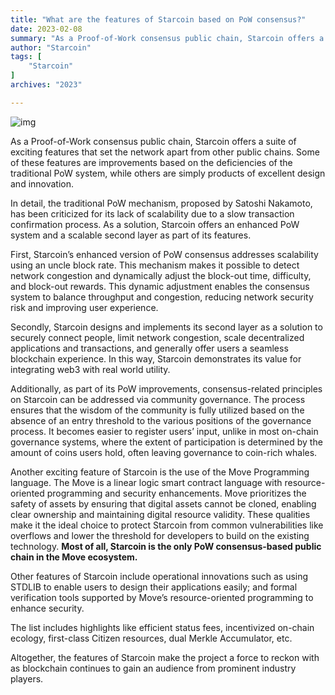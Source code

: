 ```yaml
---
title: "What are the features of Starcoin based on PoW consensus?"
date: 2023-02-08
summary: "As a Proof-of-Work consensus public chain, Starcoin offers a suite of exciting features that set the network apart from other public chains..."
author: "Starcoin"
tags: [
    "Starcoin"
]
archives: "2023"

---
```


![img](https://miro.medium.com/max/1400/1*QwKz6UoSXuNvQrF-RvuDJA.png)

As a Proof-of-Work consensus public chain, Starcoin offers a suite of exciting features that set the network apart from other public chains. Some of these features are improvements based on the deficiencies of the traditional PoW system, while others are simply products of excellent design and innovation.

In detail, the traditional PoW mechanism, proposed by Satoshi Nakamoto, has been criticized for its lack of scalability due to a slow transaction confirmation process. As a solution, Starcoin offers an enhanced PoW system and a scalable second layer as part of its features.

First, Starcoin’s enhanced version of PoW consensus addresses scalability using an uncle block rate. This mechanism makes it possible to detect network congestion and dynamically adjust the block-out time, difficulty, and block-out rewards. This dynamic adjustment enables the consensus system to balance throughput and congestion, reducing network security risk and improving user experience.

Secondly, Starcoin designs and implements its second layer as a solution to securely connect people, limit network congestion, scale decentralized applications and transactions, and generally offer users a seamless blockchain experience. In this way, Starcoin demonstrates its value for integrating web3 with real world utility.

Additionally, as part of its PoW improvements, consensus-related principles on Starcoin can be addressed via community governance. The process ensures that the wisdom of the community is fully utilized based on the absence of an entry threshold to the various positions of the governance process. It becomes easier to register users’ input, unlike in most on-chain governance systems, where the extent of participation is determined by the amount of coins users hold, often leaving governance to coin-rich whales.

Another exciting feature of Starcoin is the use of the Move Programming language. The Move is a linear logic smart contract language with resource-oriented programming and security enhancements. Move prioritizes the safety of assets by ensuring that digital assets cannot be cloned, enabling clear ownership and maintaining digital resource validity. These qualities make it the ideal choice to protect Starcoin from common vulnerabilities like overflows and lower the threshold for developers to build on the existing technology. **Most of all, Starcoin is the only PoW consensus-based public chain in the Move ecosystem.**

Other features of Starcoin include operational innovations such as using STDLIB to enable users to design their applications easily; and formal verification tools supported by Move’s resource-oriented programming to enhance security.

The list includes highlights like efficient status fees, incentivized on-chain ecology, first-class Citizen resources, dual Merkle Accumulator, etc.

Altogether, the features of Starcoin make the project a force to reckon with as blockchain continues to gain an audience from prominent industry players.